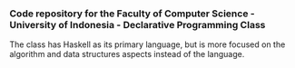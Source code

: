 ### Code repository for the Faculty of Computer Science - University of Indonesia - Declarative Programming Class

The class has Haskell as its primary language, but is more focused on the algorithm and data structures aspects instead of the language.